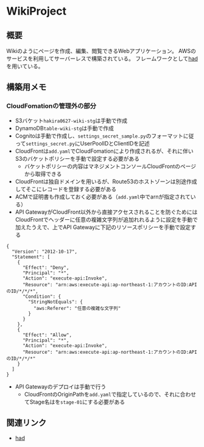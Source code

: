 # WikiProject
## 概要
Wikiのようにページを作成、編集、閲覧できるWebアプリケーション。
AWSのサービスを利用してサーバーレスで構築されている。
フレームワークとして[had](https://github.com/h-akira/had)を用いている。
## 構築用メモ
### CloudFomationの管理外の部分
- S3バケット`hakira0627-wiki-stg`は手動で作成
- DynamoDB`table-wiki-stg`は手動で作成
- Cognitoは手動で作成し、`settings_secret_sample.py`のフォーマットに従って`settings_secret.py`にUserPoolIDとClientIDを記述
- CloudFrontは`add.yaml`でCloudFomationにより作成されるが、それに伴いS3のバケットポリシーを手動で設定する必要がある
  - バケットポリシーの内容はマネジメントコンソールCloudFrontのページから取得できる
- CloudFrontは独自ドメインを用いるが、Route53のホストゾーンは別途作成してそこにレコードを登録する必要がある
- ACMで証明書も作成しておく必要がある（`add.yaml`中でarnが指定されている）
- API GatewayがCloudFront以外から直接アクセスされることを防ぐためにはCloudFrontでヘッダーに任意の複雑文字列が追加れれるように設定を手動で加えたうえで、上でAPI Gatewayに下記のリソースポリシーを手動で設定する
```
{
  "Version": "2012-10-17",
  "Statement": [
    {
      "Effect": "Deny",
      "Principal": "*",
      "Action": "execute-api:Invoke",
      "Resource": "arn:aws:execute-api:ap-northeast-1:アカウントのID:APIのID/*/*/*",
      "Condition": {
        "StringNotEquals": {
          "aws:Referer": "任意の複雑な文字列"
        }
      }
    },
    {
      "Effect": "Allow",
      "Principal": "*",
      "Action": "execute-api:Invoke",
      "Resource": "arn:aws:execute-api:ap-northeast-1:アカウントのID:APIのID/*/*/*"
    }
  ]
}
```
- API Gatewayのデプロイは手動で行う
    - CloudFrontのOriginPathを`add.yaml`で指定しているので、それに合わせてStage名はを`stage-01`にする必要がある
## 関連リンク
- [had](https://github.com/h-akira/had)
